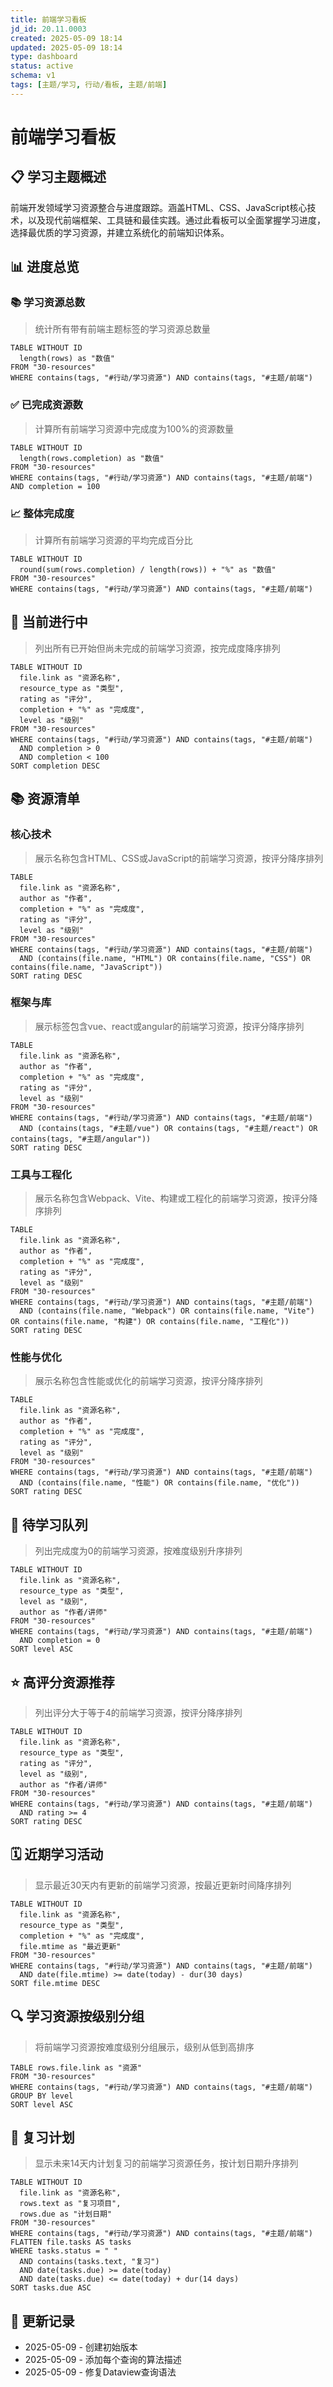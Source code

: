 ```yaml
---
title: 前端学习看板
jd_id: 20.11.0003
created: 2025-05-09 18:14
updated: 2025-05-09 18:14
type: dashboard
status: active
schema: v1
tags: [主题/学习, 行动/看板, 主题/前端]
---
```


# 前端学习看板

## 📋 学习主题概述

前端开发领域学习资源整合与进度跟踪。涵盖HTML、CSS、JavaScript核心技术，以及现代前端框架、工具链和最佳实践。通过此看板可以全面掌握学习进度，选择最优质的学习资源，并建立系统化的前端知识体系。

## 📊 进度总览

### 📚 学习资源总数
> 统计所有带有前端主题标签的学习资源总数量
```dataview
TABLE WITHOUT ID
  length(rows) as "数值"
FROM "30-resources"
WHERE contains(tags, "#行动/学习资源") AND contains(tags, "#主题/前端")
```

### ✅ 已完成资源数
> 计算所有前端学习资源中完成度为100%的资源数量
```dataview
TABLE WITHOUT ID
  length(rows.completion) as "数值"
FROM "30-resources"
WHERE contains(tags, "#行动/学习资源") AND contains(tags, "#主题/前端") AND completion = 100
```

### 📈 整体完成度
> 计算所有前端学习资源的平均完成百分比
```dataview
TABLE WITHOUT ID
  round(sum(rows.completion) / length(rows)) + "%" as "数值"
FROM "30-resources"
WHERE contains(tags, "#行动/学习资源") AND contains(tags, "#主题/前端")
```

## 🔄 当前进行中
> 列出所有已开始但尚未完成的前端学习资源，按完成度降序排列
```dataview
TABLE WITHOUT ID
  file.link as "资源名称",
  resource_type as "类型",
  rating as "评分",
  completion + "%" as "完成度",
  level as "级别"
FROM "30-resources"
WHERE contains(tags, "#行动/学习资源") AND contains(tags, "#主题/前端")
  AND completion > 0
  AND completion < 100
SORT completion DESC
```

## 📚 资源清单

### 核心技术
> 展示名称包含HTML、CSS或JavaScript的前端学习资源，按评分降序排列
```dataview
TABLE
  file.link as "资源名称",
  author as "作者",
  completion + "%" as "完成度",
  rating as "评分",
  level as "级别"
FROM "30-resources"
WHERE contains(tags, "#行动/学习资源") AND contains(tags, "#主题/前端")
  AND (contains(file.name, "HTML") OR contains(file.name, "CSS") OR contains(file.name, "JavaScript"))
SORT rating DESC
```

### 框架与库
> 展示标签包含vue、react或angular的前端学习资源，按评分降序排列
```dataview
TABLE
  file.link as "资源名称",
  author as "作者",
  completion + "%" as "完成度",
  rating as "评分",
  level as "级别"
FROM "30-resources"
WHERE contains(tags, "#行动/学习资源") AND contains(tags, "#主题/前端")
  AND (contains(tags, "#主题/vue") OR contains(tags, "#主题/react") OR contains(tags, "#主题/angular"))
SORT rating DESC
```

### 工具与工程化
> 展示名称包含Webpack、Vite、构建或工程化的前端学习资源，按评分降序排列
```dataview
TABLE
  file.link as "资源名称",
  author as "作者",
  completion + "%" as "完成度",
  rating as "评分",
  level as "级别"
FROM "30-resources"
WHERE contains(tags, "#行动/学习资源") AND contains(tags, "#主题/前端")
  AND (contains(file.name, "Webpack") OR contains(file.name, "Vite") OR contains(file.name, "构建") OR contains(file.name, "工程化"))
SORT rating DESC
```

### 性能与优化
> 展示名称包含性能或优化的前端学习资源，按评分降序排列
```dataview
TABLE
  file.link as "资源名称",
  author as "作者",
  completion + "%" as "完成度",
  rating as "评分",
  level as "级别"
FROM "30-resources"
WHERE contains(tags, "#行动/学习资源") AND contains(tags, "#主题/前端")
  AND (contains(file.name, "性能") OR contains(file.name, "优化"))
SORT rating DESC
```

## 📝 待学习队列
> 列出完成度为0的前端学习资源，按难度级别升序排列
```dataview
TABLE WITHOUT ID
  file.link as "资源名称",
  resource_type as "类型",
  level as "级别",
  author as "作者/讲师"
FROM "30-resources"
WHERE contains(tags, "#行动/学习资源") AND contains(tags, "#主题/前端")
  AND completion = 0
SORT level ASC
```

## ⭐ 高评分资源推荐
> 列出评分大于等于4的前端学习资源，按评分降序排列
```dataview
TABLE WITHOUT ID
  file.link as "资源名称",
  resource_type as "类型",
  rating as "评分",
  level as "级别",
  author as "作者/讲师"
FROM "30-resources"
WHERE contains(tags, "#行动/学习资源") AND contains(tags, "#主题/前端")
  AND rating >= 4
SORT rating DESC
```

## 🗓️ 近期学习活动
> 显示最近30天内有更新的前端学习资源，按最近更新时间降序排列
```dataview
TABLE WITHOUT ID
  file.link as "资源名称",
  resource_type as "类型",
  completion + "%" as "完成度",
  file.mtime as "最近更新"
FROM "30-resources"
WHERE contains(tags, "#行动/学习资源") AND contains(tags, "#主题/前端")
  AND date(file.mtime) >= date(today) - dur(30 days)
SORT file.mtime DESC
```

## 🔍 学习资源按级别分组
> 将前端学习资源按难度级别分组展示，级别从低到高排序
```dataview
TABLE rows.file.link as "资源"
FROM "30-resources"
WHERE contains(tags, "#行动/学习资源") AND contains(tags, "#主题/前端")
GROUP BY level
SORT level ASC
```

## 📅 复习计划
> 显示未来14天内计划复习的前端学习资源任务，按计划日期升序排列
```dataview
TABLE WITHOUT ID
  file.link as "资源名称",
  rows.text as "复习项目",
  rows.due as "计划日期"
FROM "30-resources"
WHERE contains(tags, "#行动/学习资源") AND contains(tags, "#主题/前端")
FLATTEN file.tasks AS tasks
WHERE tasks.status = " "
  AND contains(tasks.text, "复习")
  AND date(tasks.due) >= date(today)
  AND date(tasks.due) <= date(today) + dur(14 days)
SORT tasks.due ASC
```

## 🔄 更新记录

- 2025-05-09 - 创建初始版本
- 2025-05-09 - 添加每个查询的算法描述
- 2025-05-09 - 修复Dataview查询语法